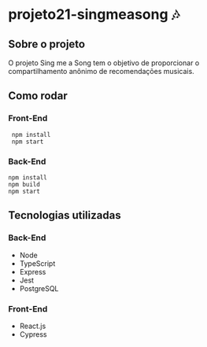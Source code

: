 # projeto21-singmeasong 🎶

## Sobre o projeto

O projeto Sing me a Song tem o objetivo de proporcionar o compartilhamento anônimo de recomendações musicais.

## Como rodar

### Front-End
 
```
 npm install
 npm start
 ```
 
 ### Back-End
 
 ```
 npm install
 npm build
 npm start
 ```
## Tecnologias utilizadas
 
### Back-End
- Node
- TypeScript
- Express
- Jest
- PostgreSQL

### Front-End
- React.js
- Cypress
